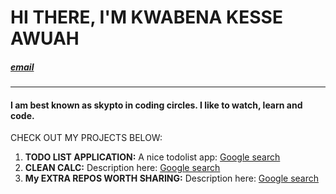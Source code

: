 # **HI THERE, I'M KWABENA KESSE AWUAH**

##### [email](awuahkwabena@gmail.com)    
---
#### I am best known as **skypto** in coding circles. I like to watch, learn and code.

CHECK OUT MY PROJECTS BELOW: 
1. **TODO LIST APPLICATION:** A nice todolist app: [Google search](www.google.com)
2. **CLEAN CALC:** Description here: [Google search](www.google.com)
3. **My EXTRA REPOS WORTH SHARING:** Description here: [Google search](www.google.com)

